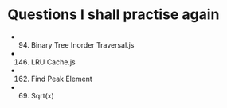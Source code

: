 Questions I shall practise again
===

* 94. Binary Tree Inorder Traversal.js
* 146. LRU Cache.js
* 162. Find Peak Element
* 69. Sqrt(x)

       
